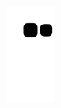 ![Snake animation](https://github.com/ThiagoMarzari/ThiagoMarzari/blob/output/github-contribution-grid-snake.svg)  
